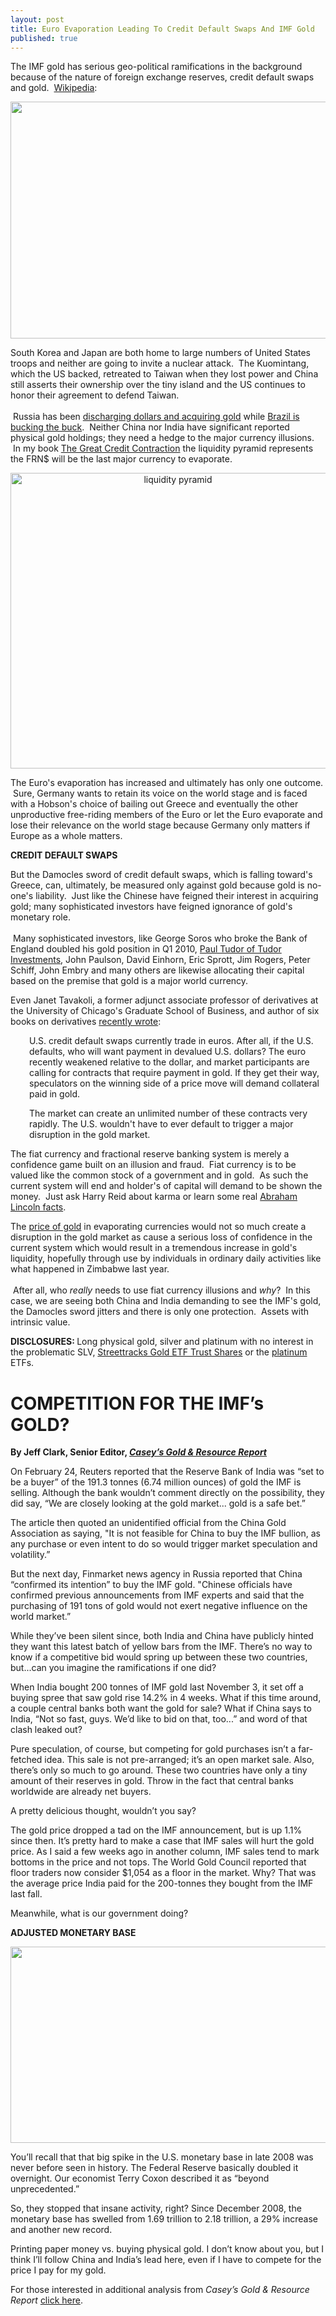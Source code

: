 ```yaml
---
layout: post
title: Euro Evaporation Leading To Credit Default Swaps And IMF Gold
published: true
---
```

<p>The IMF gold has serious geo-political ramifications in the background because of the nature of foreign exchange reserves, credit default swaps and gold.  <a title="foreign exchange reserves" href="http://en.wikipedia.org/wiki/Foreign_exchange_reserves" target="_blank">Wikipedia</a>:<img src="{{ site.baseurl }}/images/110310.jpg" border="0" alt="" width="1" height="1" /><img src="{{ site.baseurl }}/images/1103101.jpg" border="0" alt="" width="1" height="1" /></p>
<p><img class="aligncenter" title="foreign exchange reserves" src="{{ site.baseurl }}/images/foreign-exchange-reserves.jpg" alt="" width="520" height="379" /></p>
<p>South Korea and Japan are both home to large numbers of United States troops and neither are going to invite a nuclear attack.  The Kuomintang, which the US backed, retreated to Taiwan when they lost power and China still asserts their ownership over the tiny island and the US continues to honor their agreement to defend Taiwan.<br/><br/>  Russia has been <a title="russia dollars" href="http://www.runtogold.com/2009/06/resurgent-russia-discharging-dollars/" target="_blank">discharging dollars and acquiring gold</a> while <a title="brazil dollars foreign exchange reserves" href="http://www.runtogold.com/2009/05/brazil-bucking-the-buck/" target="_blank">Brazil is bucking the buck</a>.  Neither China nor India have significant reported physical gold holdings; they need a hedge to the major currency illusions.  In my book <a title="great credit contraction" href="http://www.thecreditcontraction.com" target="_blank">The Great Credit Contraction</a> the liquidity pyramid represents the FRN$ will be the last major currency to evaporate.</p>
<p style="text-align: center;"><a href="http://www.thecreditcontraction.com" target="_blank"><img class="aligncenter" title="liquidity pyramid" src="{{ site.baseurl }}/images/Liquidity-Pyramid.jpg" alt="liquidity pyramid" width="520" height="473" /></a></p>
<p>The Euro's evaporation has increased and ultimately has only one outcome.  Sure, Germany wants to retain its voice on the world stage and is faced with a Hobson's choice of bailing out Greece and eventually the other unproductive free-riding members of the Euro or let the Euro evaporate and lose their relevance on the world stage because Germany only matters if Europe as a whole matters.</p>
<p><strong>CREDIT DEFAULT SWAPS</strong></p>
<p>But the Damocles sword of credit default swaps, which is falling toward's Greece, can, ultimately, be measured only against gold because gold is no-one's liability.  Just like the Chinese have feigned their interest in acquiring gold; many sophisticated investors have feigned ignorance of gold's monetary role.<br/><br/>  Many sophisticated investors, like George Soros who broke the Bank of England doubled his gold position in Q1 2010, <a title="paul tudor investments" href="http://www.runtogold.com/2009/11/gold-bug-bit-the-tudor/" target="_blank">Paul Tudor of Tudor Investments</a>, John Paulson, David Einhorn, Eric Sprott, Jim Rogers, Peter Schiff, John Embry and many others are likewise allocating their capital based on the premise that gold is a major world currency.</p>
<p>Even Janet Tavakoli, a former adjunct associate professor of derivatives at the University of Chicago's Graduate School of Business, and author of six books on derivatives <a title="recently wrote" href="http://www.huffingtonpost.com/janet-tavakoli/washington-must-ban-us-cr_b_489778.html" target="_blank">recently wrote</a>:</p>
<p style="padding-left: 30px;">U.S. credit default swaps currently trade in euros. After all, if the U.S. defaults, who will want payment in devalued U.S. dollars? The euro recently weakened relative to the dollar, and market participants are calling for contracts that require payment in gold. If they get their way, speculators on the winning side of a price move will demand collateral paid in gold.</p>
<p style="padding-left: 30px;">The market can create an unlimited number of these contracts very rapidly. The U.S. wouldn't have to ever default to trigger a major disruption in the gold market.</p>
<p>The fiat currency and fractional reserve banking system is merely a confidence game built on an illusion and fraud.  Fiat currency is to be valued like the common stock of a government and in gold.  As such the current system will end and holder's of capital will demand to be shown the money.  Just ask Harry Reid about karma or learn some real <a title="abraham lincoln facts" href="http://www.runtogold.com/2010/09/abraham-lincoln-reverenced-sociopath/" target="_blank">Abraham Lincoln facts</a>.</p>
<p>The <a title="price of gold" href="http://www.runtogold.com/metal-prices/gold-price-and-gold-prices/" target="_blank">price of gold</a> in evaporating currencies would not so much create a disruption in the gold market as cause a serious loss of confidence in the current system which would result in a tremendous increase in gold's liquidity, hopefully through use by individuals in ordinary daily activities like what happened in Zimbabwe last year. <br/><br/> After all, who <em>really</em> needs to use fiat currency illusions and <em>why</em>?  In this case, we are seeing both China and India demanding to see the IMF's gold, the Damocles sword jitters and there is only one protection.  Assets with intrinsic value.</p>
<p><strong>DISCLOSURES: </strong>Long physical gold, silver and platinum with no interest in the problematic SLV, <a title="gld etf" href="http://www.runtogold.com/2009/02/another-problem-with-the-gld-etf/" target="_blank">Streettracks Gold ETF Trust Shares</a> or the <a title="platinum" href="http://www.runtogold.com/2010/01/is-platinum-overvalued/" target="_blank">platinum</a> ETFs.</p>
<h1><strong>COMPETITION FOR THE IMF’s GOLD?</strong></h1>
<p><strong>By Jeff Clark, Senior Editor, </strong><a href="http://www.runtogold.com/caseyresearchreportcompimfgold" target="_blank"><strong><em>Casey’s Gold &amp; Resource Report</em></strong></a></p>
<p>On February 24, Reuters reported that the Reserve Bank of India was “set to be a buyer” of the 191.3 tonnes (6.74 million ounces) of gold the IMF is selling. Although the bank wouldn’t comment directly on the possibility, they did say, “We are closely looking at the gold market... gold is a safe bet.”</p>
<p>The article then quoted an unidentified official from the China Gold Association as saying, "It is not feasible for China to buy the IMF bullion, as any purchase or even intent to do so would trigger market speculation and volatility.”</p>
<p>But the next day, Finmarket news agency in Russia reported that China “confirmed its intention” to buy the IMF gold. "Chinese officials have confirmed previous announcements from IMF experts and said that the purchasing of 191 tons of gold would not exert negative influence on the world market.”</p>
<p>While they’ve been silent since, both India and China have publicly hinted they want this latest batch of yellow bars from the IMF. There’s no way to know if a competitive bid would spring up between these two countries, but...can you imagine the ramifications if one did?</p>
<p>When India bought 200 tonnes of IMF gold last November 3, it set off a buying spree that saw gold rise 14.2% in 4 weeks. What if this time around, a couple central banks both want the gold for sale? What if China says to India, “Not so fast, guys. We’d like to bid on that, too...” and word of that clash leaked out?</p>
<p>Pure speculation, of course, but competing for gold purchases isn’t a far-fetched idea. This sale is not pre-arranged; it’s an open market sale. Also, there’s only so much to go around. These two countries have only a tiny amount of their reserves in gold. Throw in the fact that central banks worldwide are already net buyers.</p>
<p>A pretty delicious thought, wouldn’t you say?</p>
<p>The gold price dropped a tad on the IMF announcement, but is up 1.1% since then. It’s pretty hard to make a case that IMF sales will hurt the gold price. As I said a few weeks ago in another column, IMF sales tend to mark bottoms in the price and not tops. The World Gold Council reported that floor traders now consider $1,054 as a floor in the market. Why? That was the average price India paid for the 200-tonnes they bought from the IMF last fall.</p>
<p>Meanwhile, what is our government doing?</p>
<p><strong>ADJUSTED MONETARY BASE</strong></p>
<p><img class="aligncenter" title="adjusted monetary base" src="{{ site.baseurl }}/images/adjusted-monetary-base-march-2010.jpg" alt="" width="520" height="314" /></p>
<p>You’ll recall that that big spike in the U.S. monetary base in late 2008 was never before seen in history. The Federal Reserve basically doubled it overnight. Our economist Terry Coxon described it as “beyond unprecedented.”</p>
<p>So, they stopped that insane activity, right? Since December 2008, the monetary base has swelled from 1.69 trillion to 2.18 trillion, a 29% increase and another new record.</p>
<p>Printing paper money vs. buying physical gold. I don’t know about you, but I think I’ll follow China and India’s lead here, even if I have to compete for the price I pay for my gold.</p>
<p>For those interested in additional analysis from <em>Casey’s Gold &amp; Resource Report</em> <a href="http://www.runtogold.com/caseyresearchreportcompimfgold" target="_blank">click here</a>.</p>
